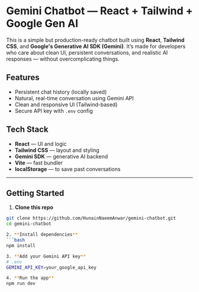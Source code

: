 # Gemini Chatbot — React + Tailwind + Google Gen AI

This is a simple but production-ready chatbot built using **React**, **Tailwind CSS**, and **Google's Generative AI SDK (Gemini)**. It’s made for developers who care about clean UI, persistent conversations, and realistic AI responses — without overcomplicating things.


## Features

- Persistent chat history (locally saved)
- Natural, real-time conversation using Gemini API
- Clean and responsive UI (Tailwind-based)
- Secure API key with `.env` config



## Tech Stack

- **React** — UI and logic
- **Tailwind CSS** — layout and styling
- **Gemini SDK** — generative AI backend
- **Vite** — fast bundler
- **localStorage** — to save past conversations

---

## Getting Started

1. **Clone this repo**
```bash
git clone https://github.com/HunainNaeemAnwar/gemini-chatbot.git
cd gemini-chatbot

2. **Install dependencies**
```bash
npm install

3. **Add your Gemini API key**
# .env
GEMINI_API_KEY=your_google_api_key

4. **Run the app**
npm run dev
